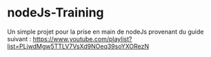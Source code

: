 # nodeJs-Training
Un simple projet pour la prise en main de nodeJs provenant du guide suivant : https://www.youtube.com/playlist?list=PLjwdMgw5TTLV7VsXd9NOeq39soYXORezN
